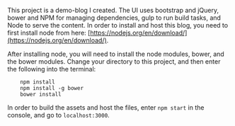 This project is a demo-blog I created. The UI uses bootstrap and jQuery, bower and NPM for managing dependencies, gulp to run build tasks, and Node to serve the content. In order to install and host this blog, you need to first install node from here: [https://nodejs.org/en/download/](https://nodejs.org/en/download/).

After installing node, you will need to install the node modules, bower, and the bower modules. Change your directory to this project, and then enter the following into the terminal:

```
	npm install
	npm install -g bower
	bower install
```

In order to build the assets and host the files, enter `npm start` in the console, and go to `localhost:3000`.